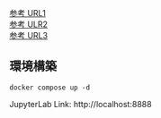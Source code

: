 [参考 URL1](https://sorabatake.jp/32245/)  
[参考 ULR2](https://hub.docker.com/r/osgeo/gdal/tags)  
[参考 URL3](https://github.com/sorabatake/article_32245_gdal?tab=readme-ov-file)

## 環境構築

```
docker compose up -d
```

JupyterLab Link: http://localhost:8888
